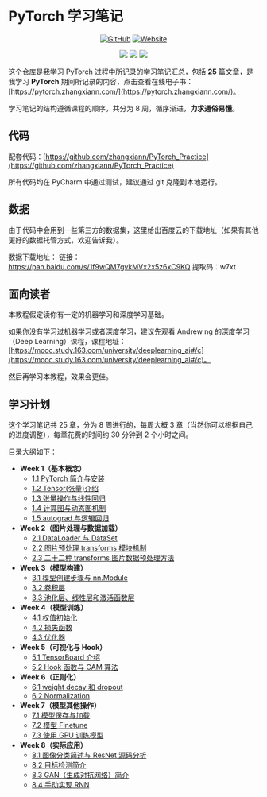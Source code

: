 

# PyTorch 学习笔记

<p align='center'>
<a href="https://github.com/zhangxiann/PyTorch_Practice" target="_blank"><img alt="GitHub" src="https://img.shields.io/github/stars/zhangxiann/PyTorch_Practice?label=Stars&style=flat-square&logo=GitHub"></a>
<a href="https://pytorch.zhangxiann.com/" target="_blank"><img alt="Website" src="https://img.shields.io/website?label=%E5%9C%A8%E7%BA%BF%E7%94%B5%E5%AD%90%E4%B9%A6&style=flat-square&down_color=blue&down_message=%E7%82%B9%E8%BF%99%E9%87%8C&up_color=blue&up_message=%E7%82%B9%E8%BF%99%E9%87%8C&url=https://pytorch.zhangxiann.com/&logo=Gitea"></a>
</p>

<p align='center'>
<a href="https://www.github.com/zhangxiann" target="_blank"><img src="https://img.shields.io/badge/作者-@zhangxiann-000000.svg?style=flat-square&logo=GitHub"></a>
<a href="https://www.zhihu.com/people/zhangxiann/posts" target="_blank"><img src="https://img.shields.io/badge/%E7%9F%A5%E4%B9%8E-@张贤同学-000000.svg?style=flat-square&logo=Zhihu"></a>
<a href="https://image.zhangxiann.com/QRcode_8cm.jpg" target="_blank"><img src="https://img.shields.io/badge/公众号-@张贤同学-000000.svg?style=flat-square&logo=WeChat"></a>
</p>


这个仓库是我学习 PyTorch 过程中所记录的学习笔记汇总，包括 **25** 篇文章，是我学习 **PyTorch** 期间所记录的内容，点击查看在线电子书：[https://pytorch.zhangxiann.com/](https://pytorch.zhangxiann.com/)。

学习笔记的结构遵循课程的顺序，共分为 8 周，循序渐进，**力求通俗易懂**。



## 代码

配套代码：[https://github.com/zhangxiann/PyTorch_Practice](https://github.com/zhangxiann/PyTorch_Practice)

所有代码均在 PyCharm 中通过测试，建议通过 git 克隆到本地运行。

<!--more-->



## 数据

由于代码中会用到一些第三方的数据集，这里给出百度云的下载地址（如果有其他更好的数据托管方式，欢迎告诉我）。

数据下载地址：
链接：https://pan.baidu.com/s/1f9wQM7gvkMVx2x5z6xC9KQ 
提取码：w7xt



## 面向读者

本教程假定读你有一定的机器学习和深度学习基础。

如果你没有学习过机器学习或者深度学习，建议先观看 Andrew ng 的深度学习（Deep Learning）课程，课程地址： [https://mooc.study.163.com/university/deeplearning_ai#/c](https://mooc.study.163.com/university/deeplearning_ai#/c)。

然后再学习本教程，效果会更佳。



## 学习计划

这个学习笔记共 25 章，分为 8 周进行的，每周大概 3 章（当然你可以根据自己的进度调整），每章花费的时间约 30 分钟到 2 个小时之间。

目录大纲如下：

- **Week 1（基本概念）**
  - [1.1 PyTorch 简介与安装](https://zhuanlan.zhihu.com/p/185037101)
  - [1.2 Tensor(张量)介绍](https://zhuanlan.zhihu.com/p/187564399)
  - [1.3 张量操作与线性回归](https://zhuanlan.zhihu.com/p/189952916)
  - [1.4 计算图与动态图机制](https://zhuanlan.zhihu.com/p/191648279)
  - [1.5 autograd 与逻辑回归](https://zhuanlan.zhihu.com/p/191652343)
- **Week 2（图片处理与数据加载）**
  - [2.1 DataLoader 与 DataSet](https://zhuanlan.zhihu.com/p/197888612)
  - [2.2 图片预处理 transforms 模块机制](https://zhuanlan.zhihu.com/p/200866666)
  - [2.3 二十二种 transforms 图片数据预处理方法](https://zhuanlan.zhihu.com/p/200876072)
- **Week 3（模型构建）**
  - [3.1 模型创建步骤与 nn.Module](https://zhuanlan.zhihu.com/p/203405689)
  - [3.2 卷积层](https://zhuanlan.zhihu.com/p/206427963)
  - [3.3 池化层、线性层和激活函数层](https://zhuanlan.zhihu.com/p/208259650)
- **Week 4（模型训练）**
  - [4.1 权值初始化](https://zhuanlan.zhihu.com/p/210137182)
  - [4.2 损失函数](https://zhuanlan.zhihu.com/p/212691653)
  - [4.3 优化器](https://zhuanlan.zhihu.com/p/213824542)
- **Week 5（可视化与 Hook）**
  - [5.1 TensorBoard 介绍](https://zhuanlan.zhihu.com/p/217415374)
  - [5.2 Hook 函数与 CAM 算法](https://zhuanlan.zhihu.com/p/222496848)
- **Week 6（正则化）**
  - [6.1 weight decay 和 dropout](https://zhuanlan.zhihu.com/p/225606205)
  - [6.2 Normalization](https://zhuanlan.zhihu.com/p/232487440)
- **Week 7（模型其他操作）**
  - [7.1 模型保存与加载](https://zhuanlan.zhihu.com/p/245645490)
  - [7.2 模型 Finetune](https://zhuanlan.zhihu.com/p/245652282)
  - [7.3 使用 GPU 训练模型](https://zhuanlan.zhihu.com/p/254738836)
- **Week 8（实际应用）**
  - [8.1 图像分类简述与 ResNet 源码分析](https://zhuanlan.zhihu.com/p/254761587)
  - [8.2 目标检测简介](https://zhuanlan.zhihu.com/p/259494709)
  - [8.3 GAN（生成对抗网络）简介](https://zhuanlan.zhihu.com/p/258321589)
  - [8.4 手动实现 RNN](https://zhuanlan.zhihu.com/p/263531494)
